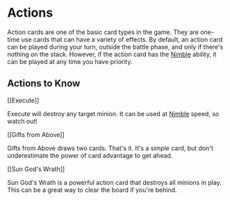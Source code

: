 # Actions

Action cards are one of the basic card types in the game. They are one-time use cards that can have a variety of effects. By default, an action card can be played during your turn, outside the battle phase, and only if there's nothing on the stack. However, if the action card has the [Nimble](./glossary.md#nimble) ability, it can be played at any time you have priority.

[//]: # 'TODO comment on live play vs async?'

## Actions to Know

[[Execute]]

Execute will destroy any target minion. It can be used at [Nimble](./glossary.md#nimble) speed, so watch out!

[[Gifts from Above]]

Gifts from Above draws two cards. That's it. It's a simple card, but don't underestimate the power of card advantage to get ahead.

[[Sun God's Wrath]]

Sun God's Wrath is a powerful action card that destroys all minions in play. This can be a great way to clear the board if you're behind.
